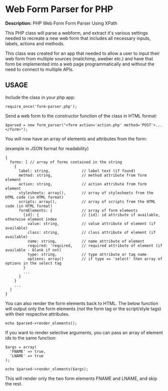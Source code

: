 # Web Form Parser for PHP

**Description:** PHP Web Form Form Parser Using XPath

This PHP class will parse a webform, and extract it's various settings needed to recreate a new web form that includes all necessary inputs, labels, actions and methods.

This class was created for an app that needed to allow a user to input their web form from multiple sources (mailchimp, aweber etc.) and have that form be implemented into a web page programmatically and without the need to connect to multiple APIs.

## USAGE

Include the class in your php app:

```
require_once('form-parser.php');
```

Send a web form to the constructor function of the class in HTML format:

```
$parsed = new form_parser("<form action='action.php' method='POST'>...</form>");
```

You will now have an array of elements and attributes from the form:

(example in JSON format for readability)


```
{
  forms: [ // array of forms contained in the string
    {
      label: string,              // label text (if found)
      method: string,             // method attribute from form element
      action: string,             // action attribute from form element
      stylesheets: array(),       // array of stylesheets from the HTML code (in HTML format)
      scripts: array(),           // array of scripts from the HTML code (in HTML format)
      formElements: {             // array of form elements
        [id]: {                   // [id]: id attribute if available, otherwise element index
          value: string,          // value attribute of element (if available)
          class: string,          // class attribute of element (if available)
          name: string,           // name attribute of element
          required: 'required,    // required attribute of element (if available - blank if not)
          type: string,           // type attribute or tag name
          options: array()        // if type == 'select' then array of options in the select tag
        }
        ...
      }
    }
    ...
  ]
}
```

You can also render the form elements back to HTML. The below function will output only the form elements (not the form tag or the script/style tags) with their respective attributes.

```
echo $parsed->render_elements();
```

If you want to render selective arguments, you can pass an array of element ids to the same function:

```
$args = array(
  'FNAME' => true,
  'LNAME' => true
);

echo $parsed->render_elements($args);
```

This will render only the two form elements FNAME and LNAME, and skip the rest.
